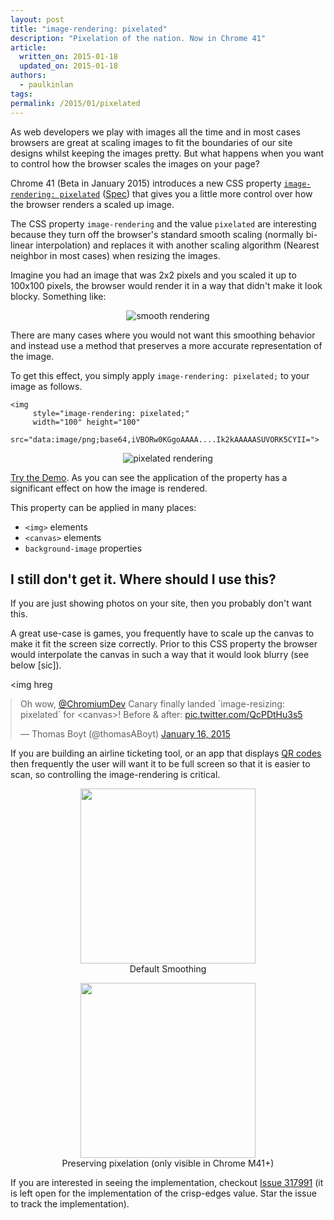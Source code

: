 ```yaml
---
layout: post
title: "image-rendering: pixelated"
description: "Pixelation of the nation. Now in Chrome 41"
article:
  written_on: 2015-01-18
  updated_on: 2015-01-18
authors:
  - paulkinlan
tags:
permalink: /2015/01/pixelated
---
```


As web developers we play with images all the time and in most cases browsers are great 
at scaling images to fit the boundaries of our site designs whilst keeping the images pretty. But what happens when you want to control how the browser scales the images on your page? 

Chrome 41 (Beta in January 2015) introduces a new CSS property [`image-rendering: pixelated`](https://developer.mozilla.org/en/docs/Web/CSS/image-rendering) ([Spec](http://dev.w3.org/csswg/css-images-3/#the-image-rendering)) that gives you a little more control over how the browser renders a scaled up image. 

The CSS property `image-rendering` and the value `pixelated` are interesting because they turn off the 
browser's standard smooth scaling (normally bi-linear interpolation) and replaces it with another 
scaling algorithm (Nearest neighbor in most cases) when resizing the images.

Imagine you had an image that was 2x2 pixels and you scaled it up to 100x100 pixels, the browser
would render it in a way that didn't make it look blocky. Something like:

<p style="text-align: center;">
  <img src="{% asset_path 2015-01-19-pixelated/smooth.png %}" alt="smooth rendering" />
</p>

There are many cases where you would not want this smoothing behavior and instead use
a method that preserves a more accurate representation of the image.

To get this effect, you simply apply `image-rendering: pixelated;` to your image as follows.

    <img
         style="image-rendering: pixelated;"
         width="100" height="100"
         src="data:image/png;base64,iVBORw0KGgoAAAA....Ik2kAAAAASUVORK5CYII=">

<p style="text-align: center;">
  <img src="{% asset_path 2015-01-19-pixelated/pixelated.png %}" alt="pixelated rendering" />
</p>

[Try the Demo](https://googlechrome.github.io/samples/image-rendering-pixelated/index.html).  As you can
see the application of the property has a significant effect on how the image is rendered.

This property can be applied in many places:

*  `<img>` elements
*  `<canvas>` elements
*  `background-image` properties

## I still don't get it.  Where should I use this?

If you are just showing photos on your site, then you probably don't want this. 

A great use-case is games, you frequently have to scale up the canvas to make it fit the screen size correctly. Prior to this CSS property the browser would interpolate the canvas in such a way that it would look blurry (see below [sic]).

<img hreg

<style>
    blockquote.twitter-tweet, iframe.twitter-tweet {
        margin: 10px auto !important;
    }
</style>

<blockquote class="twitter-tweet" data-partner="tweetdeck" data-align="center"><p>Oh wow, <a href="https://twitter.com/ChromiumDev">@ChromiumDev</a> Canary finally landed `image-resizing: pixelated` for &lt;canvas&gt;! Before &amp; after: <a href="http://t.co/QcPDtHu3s5">pic.twitter.com/QcPDtHu3s5</a></p>&mdash; Thomas Boyt (@thomasABoyt) <a href="https://twitter.com/thomasABoyt/status/555990806272946176">January 16, 2015</a></blockquote>
<script async src="//platform.twitter.com/widgets.js" charset="utf-8"></script>


If you are building an airline ticketing tool, or an app that displays [QR codes](https://twitter.com/andreasbovens/status/556696829421953024) then frequently the user will want it to be full screen so that it is easier to scan, so controlling the image-rendering is critical.

<figure style="text-align: center;">
<img src="http://goo.gl/nWBBg.qr"
    width="280" height="280">
    <figcaption>Default Smoothing</figcaption>
</figure>

<figure style="text-align: center;">
<img src="http://goo.gl/nWBBg.qr"
    style="image-rendering: pixelated;"
    width="280" height="280">
    <figcaption>Preserving pixelation (only visible in Chrome M41+)</figcaption>
</figure>

If you are interested in seeing the implementation, checkout [Issue 317991](https://code.google.com/p/chromium/issues/detail?id=317991) (it is left open for the implementation of the crisp-edges value. Star the issue to track the implementation).

